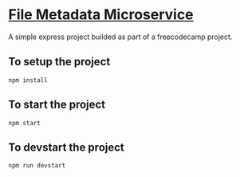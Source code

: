 # [File Metadata Microservice](https://www.freecodecamp.org/learn/apis-and-microservices/apis-and-microservices-projects/file-metadata-microservice)
A simple express project builded as part of a freecodecamp project.
## To setup the project
```npm install```
## To start the project
```npm start```
## To devstart the project
```npm run devstart```
